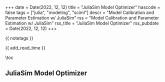 +++
date = Date(2022, 12, 12)
title = "JuliaSim Model Optimizer"
hascode = false
tags = ["julia", "modeling", "sciml"]
descr = "Model Calibration and Parameter Estimation w/ JuliaSim"
rss = "Model Calibration and Parameter Estimation w/ JuliaSim"
rss_title = "JuliaSim Model Optimizer"
rss_pubdate = Date(2022, 12, 12)
+++

{{ notetags }}

{{ add_read_time }}

\toc

## JuliaSim Model Optimizer
